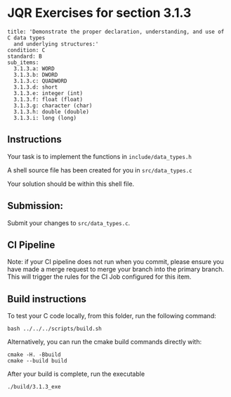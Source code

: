 # JQR Exercises for section 3.1.3

```
title: 'Demonstrate the proper declaration, understanding, and use of C data types
  and underlying structures:'
condition: C
standard: B
sub_items:
  3.1.3.a: WORD
  3.1.3.b: DWORD
  3.1.3.c: QUADWORD
  3.1.3.d: short
  3.1.3.e: integer (int)
  3.1.3.f: float (float)
  3.1.3.g: character (char)
  3.1.3.h: double (double)
  3.1.3.i: long (long)
```

## Instructions

Your task is to implement the functions in `include/data_types.h`

A shell source file has been created for you in `src/data_types.c`

Your solution should be within this shell file. 

## Submission: 

Submit your changes to `src/data_types.c`.

## CI Pipeline

Note: if your CI pipeline does not run when you commit, please ensure you have made a merge request to merge
your branch into the primary branch. This will trigger the rules for the CI Job configured for this item.


## Build instructions 

To test your C code locally, from this folder, run the following command:

```
bash ../../../scripts/build.sh
```

Alternatively, you can run the cmake build commands directly with:

```
cmake -H. -Bbuild
cmake --build build
```

After your build is complete, run the executable

```
./build/3.1.3_exe
```

